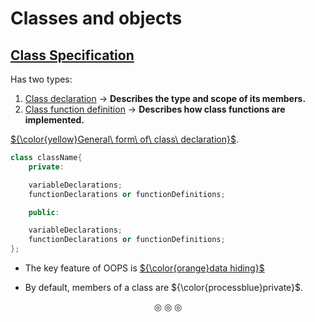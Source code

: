 # Classes and objects
## <ins>Class Specification</ins>
Has two types:
1. <ins>Class declaration</ins> $\rightarrow$ **Describes the type and scope of its members.**
2. <ins>Class function definition</ins> $\rightarrow$ **Describes how class functions are implemented.**

<ins>${\color{yellow}General\ form\ of\ class\ declaration}$</ins>.
```c++
class className{
	private:

	variableDeclarations;
	functionDeclarations or functionDefinitions;

	public:

	variableDeclarations;
	functionDeclarations or functionDefinitions;
};
```

* The key feature of OOPS is <ins>${\color{orange}data hiding}$</ins>

* By default, members of a class are ${\color{processblue}private}$.

<p align="center">
&#9678; &#9678; &#9678;
</p>
